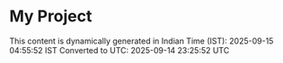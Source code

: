 # My Project

This content is dynamically generated in Indian Time (IST): 2025-09-15 04:55:52 IST
Converted to UTC: 2025-09-14 23:25:52 UTC
